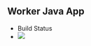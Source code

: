 ## Worker Java App

 * Build Status
 * <a href='http://104.196.16.139:8080/job/instavote/job/worker-build/'><img src='http://104.196.16.139:8080/buildStatus/icon?job=instavote%2Fworker-build'></a>

